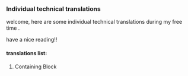 ### Individual technical translations

welcome, here are some individual technical translations during my free time . 

have a nice reading!!

#### translations list:

1. Containing Block 

